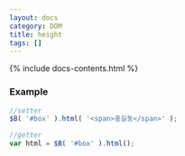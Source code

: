 ```yaml
---
layout: docs
category: DOM
title: height
tags: []
---
```


{% include docs-contents.html %}

### Example
```js
//setter
$B( '#box' ).html( '<span>홍길동</span>' );

//getter
var html = $B( '#box' ).html();
```